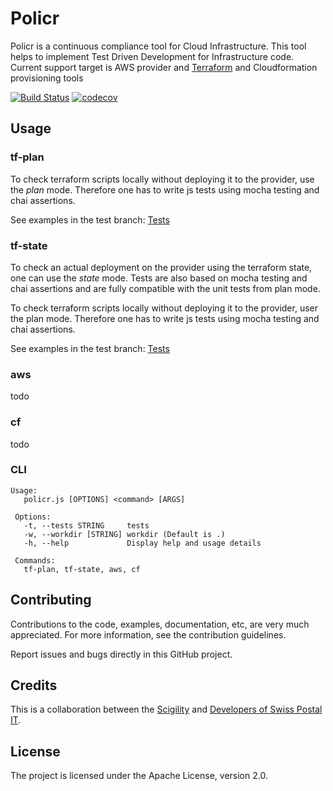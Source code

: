 # Policr
Policr is a continuous compliance tool for Cloud Infrastructure. This tool helps to implement Test Driven Development for Infrastructure code. Current support target is AWS provider and [Terraform](http://terraform.io) and Cloudformation provisioning tools

[![Build Status](https://travis-ci.org/LoooooKe/policr.svg?branch=develop)](https://travis-ci.org/LoooooKe/policr)
[![codecov](https://codecov.io/gh/LoooooKe/policr/branch/develop/graph/badge.svg)](https://codecov.io/gh/LoooooKe/policr)

## Usage
### tf-plan
To check terraform scripts locally without deploying it to the provider, use the *plan* mode.
Therefore one has to write js tests using mocha testing and chai assertions.

See examples in the test branch: [ Tests ](https://github.com/LoooooKe/policr/tree/develop/examples/)

### tf-state
To check an actual deployment on the provider using the terraform state, one can use the *state* mode.
Tests are also based on mocha testing and chai assertions and are fully compatible with the unit tests from plan mode.

To check terraform scripts locally without deploying it to the provider, user the plan mode. 
Therefore one has to write js tests using mocha testing and chai assertions.

See examples in the test branch: [ Tests ](https://github.com/LoooooKe/policr/tree/develop/examples/)

### aws
todo

### cf
todo

### CLI
    Usage:
       policr.js [OPTIONS] <command> [ARGS]
     
     Options:
       -t, --tests STRING     tests
       -w, --workdir [STRING] workdir (Default is .)
       -h, --help             Display help and usage details
     
     Commands:
       tf-plan, tf-state, aws, cf
       
## Contributing
Contributions to the code, examples, documentation, etc, are very much appreciated. For more information, see the contribution guidelines.

Report issues and bugs directly in this GitHub project.

## Credits
This is a collaboration between the [Scigility](http://www.scigility.com) and [Developers of Swiss Postal IT](http://www.swisspush.org/).

## License
The project is licensed under the Apache License, version 2.0.

